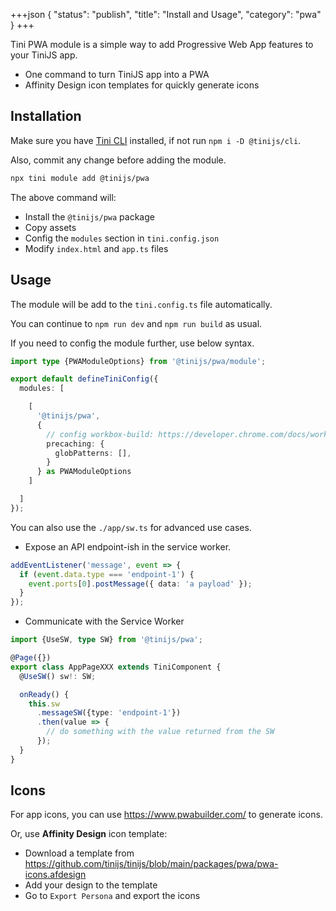 +++json
{
  "status": "publish",
  "title": "Install and Usage",
  "category": "pwa"
}
+++

Tini PWA module is a simple way to add Progressive Web App features to your TiniJS app.

- One command to turn TiniJS app into a PWA
- Affinity Design icon templates for quickly generate icons

## Installation

Make sure you have [Tini CLI](/cli) installed, if not run `npm i -D @tinijs/cli`.

Also, commit any change before adding the module.

```sh
npx tini module add @tinijs/pwa
```

The above command will:
  - Install the `@tinijs/pwa` package
  - Copy assets
  - Config the `modules` section in `tini.config.json`
  - Modify `index.html` and `app.ts` files

## Usage

The module will be add to the `tini.config.ts` file automatically.

You can continue to `npm run dev` and `npm run build` as usual.

If you need to config the module further, use below syntax.

```ts
import type {PWAModuleOptions} from '@tinijs/pwa/module';

export default defineTiniConfig({
  modules: [

    [
      '@tinijs/pwa',
      {
        // config workbox-build: https://developer.chrome.com/docs/workbox/modules/workbox-build#type-GetManifestOptions
        precaching: {
          globPatterns: [],
        }
      } as PWAModuleOptions
    ]

  ]
});
```

You can also use the `./app/sw.ts` for advanced use cases.

- Expose an API endpoint-ish in the service worker.

```ts
addEventListener('message', event => {
  if (event.data.type === 'endpoint-1') {
    event.ports[0].postMessage({ data: 'a payload' });
  }
});
```

- Communicate with the Service Worker

```ts
import {UseSW, type SW} from '@tinijs/pwa';

@Page({})
export class AppPageXXX extends TiniComponent {
  @UseSW() sw!: SW;

  onReady() {
    this.sw
      .messageSW({type: 'endpoint-1'})
      .then(value => {
        // do something with the value returned from the SW
      });
  }
}
```

## Icons

For app icons, you can use <https://www.pwabuilder.com/> to generate icons.

Or, use **Affinity Design** icon template:
- Download a template from <https://github.com/tinijs/tinijs/blob/main/packages/pwa/pwa-icons.afdesign>
- Add your design to the template
- Go to `Export Persona` and export the icons
